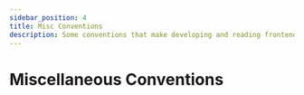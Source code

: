 ```yaml
---
sidebar_position: 4
title: Misc Conventions
description: Some conventions that make developing and reading frontend easier for everyone!
---
```


# Miscellaneous Conventions
